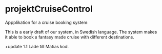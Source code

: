 # projektCruiseControl
Appplikation for a cruise booking system


This is a early draft of our system, in Swedish language.
The system makes it able to book a fantasy made cruise with different destinations.


+update 1.1
Lade till Matias kod.
